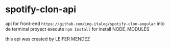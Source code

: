 # spotify-clon-api
api for front-end `https://github.com/ing-italog/spotify-clon-angular`
into de terminal proyect execute `npm Install` for install NODE_MODULES

this api was created by LEIFER MENDEZ
